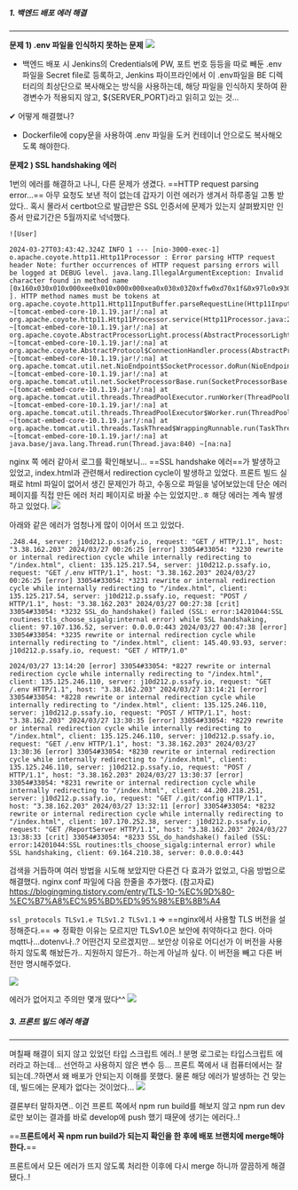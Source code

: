 ##### 1. 백엔드 배포 에러 해결
---
**문제 1) .env 파일을 인식하지 못하는 문제**
	![](https://i.imgur.com/m2zZXe9.png)
	
* 백엔드 배포 시 Jenkins의 Credentials에 PW, 포트 번호 등등을 따로 빼둔 .env 파일을 Secret file로 등록하고, Jenkins 파이프라인에서 이 .env파일을 BE 디렉터리의 최상단으로 복사해오는 방식을 사용하는데, 해당 파일을 인식하지 못하여 환경변수가 적용되지 않고, ${SERVER_PORT}라고 읽히고 있는 것...

✔ 어떻게 해결했나?
* Dockerfile에 copy문을 사용하여 .env 파일을 도커 컨테이너 안으로도 복사해오도록 해야한다.


**문제2 ) SSL handshaking 에러**

1번의 에러를 해결하고 나니, 다른 문제가 생겼다.
==HTTP request parsing error...==
아무 요청도 보낸 적이 없는데 갑자기 이런 에러가 생겨서 하루종일 고통 받았다..
혹시 몰라서 certbot으로 발급받은 SSL 인증서에 문제가 있는지 살펴봤지만 인증서 만료기간은 5월까지로 넉넉했다.

```
![User]

2024-03-27T03:43:42.324Z INFO 1 --- [nio-3000-exec-1] o.apache.coyote.http11.Http11Processor : Error parsing HTTP request header Note: further occurrences of HTTP request parsing errors will be logged at DEBUG level. java.lang.IllegalArgumentException: Invalid character found in method name [0x160x030x010x000xee0x010x000x000xea0x030x03Z0xffw0xd70x1f&0x97lo0x930xbb0xa20xb40x910xc10x8e0x92b0xad0x1f0xa10xea0x070xdf00x1f0xd2s;t0xf70x9e ]. HTTP method names must be tokens at org.apache.coyote.http11.Http11InputBuffer.parseRequestLine(Http11InputBuffer.java:407) ~[tomcat-embed-core-10.1.19.jar!/:na] at org.apache.coyote.http11.Http11Processor.service(Http11Processor.java:264) ~[tomcat-embed-core-10.1.19.jar!/:na] at org.apache.coyote.AbstractProcessorLight.process(AbstractProcessorLight.java:63) ~[tomcat-embed-core-10.1.19.jar!/:na] at org.apache.coyote.AbstractProtocol$ConnectionHandler.process(AbstractProtocol.java:896) ~[tomcat-embed-core-10.1.19.jar!/:na] at org.apache.tomcat.util.net.NioEndpoint$SocketProcessor.doRun(NioEndpoint.java:1744) ~[tomcat-embed-core-10.1.19.jar!/:na] at org.apache.tomcat.util.net.SocketProcessorBase.run(SocketProcessorBase.java:52) ~[tomcat-embed-core-10.1.19.jar!/:na] at org.apache.tomcat.util.threads.ThreadPoolExecutor.runWorker(ThreadPoolExecutor.java:1191) ~[tomcat-embed-core-10.1.19.jar!/:na] at org.apache.tomcat.util.threads.ThreadPoolExecutor$Worker.run(ThreadPoolExecutor.java:659) ~[tomcat-embed-core-10.1.19.jar!/:na] at org.apache.tomcat.util.threads.TaskThread$WrappingRunnable.run(TaskThread.java:63) ~[tomcat-embed-core-10.1.19.jar!/:na] at java.base/java.lang.Thread.run(Thread.java:840) ~[na:na]
```

nginx 쪽 에러 같아서 로그를 확인해보니...
==SSL handshake 에러==가 발생하고 있었고, index.html과 관련해서 redirection cycle이 발생하고 있었다. 프론트 빌드 실패로 html 파일이 없어서 생긴 문제인가 하고, 수동으로 파일을 넣어보았는데 단순 에러페이지를 직접 만든 에러 처리 페이지로 바꿀 수는 있었지만..ㅎ 해당 에러는 계속 발생하고 있었다.
![](https://i.imgur.com/gBuVjhi.png)

아래와 같은 에러가 엄청나게 많이 이어서 뜨고 있었다.
```
.248.44, server: j10d212.p.ssafy.io, request: "GET / HTTP/1.1", host: "3.38.162.203" 2024/03/27 00:26:25 [error] 33054#33054: *3230 rewrite or internal redirection cycle while internally redirecting to "/index.html", client: 135.125.217.54, server: j10d212.p.ssafy.io, request: "GET /.env HTTP/1.1", host: "3.38.162.203" 2024/03/27 00:26:25 [error] 33054#33054: *3231 rewrite or internal redirection cycle while internally redirecting to "/index.html", client: 135.125.217.54, server: j10d212.p.ssafy.io, request: "POST / HTTP/1.1", host: "3.38.162.203" 2024/03/27 00:27:38 [crit] 33054#33054: *3232 SSL_do_handshake() failed (SSL: error:14201044:SSL routines:tls_choose_sigalg:internal error) while SSL handshaking, client: 97.107.136.52, server: 0.0.0.0:443 2024/03/27 00:47:38 [error] 33054#33054: *3235 rewrite or internal redirection cycle while internally redirecting to "/index.html", client: 145.40.93.93, server: j10d212.p.ssafy.io, request: "GET / HTTP/1.0"
```

```
2024/03/27 13:14:20 [error] 33054#33054: *8227 rewrite or internal redirection cycle while internally redirecting to "/index.html", client: 135.125.246.110, server: j10d212.p.ssafy.io, request: "GET /.env HTTP/1.1", host: "3.38.162.203" 2024/03/27 13:14:21 [error] 33054#33054: *8228 rewrite or internal redirection cycle while internally redirecting to "/index.html", client: 135.125.246.110, server: j10d212.p.ssafy.io, request: "POST / HTTP/1.1", host: "3.38.162.203" 2024/03/27 13:30:35 [error] 33054#33054: *8229 rewrite or internal redirection cycle while internally redirecting to "/index.html", client: 135.125.246.110, server: j10d212.p.ssafy.io, request: "GET /.env HTTP/1.1", host: "3.38.162.203" 2024/03/27 13:30:36 [error] 33054#33054: *8230 rewrite or internal redirection cycle while internally redirecting to "/index.html", client: 135.125.246.110, server: j10d212.p.ssafy.io, request: "POST / HTTP/1.1", host: "3.38.162.203" 2024/03/27 13:30:37 [error] 33054#33054: *8231 rewrite or internal redirection cycle while internally redirecting to "/index.html", client: 44.200.218.251, server: j10d212.p.ssafy.io, request: "GET /.git/config HTTP/1.1", host: "3.38.162.203" 2024/03/27 13:32:11 [error] 33054#33054: *8232 rewrite or internal redirection cycle while internally redirecting to "/index.html", client: 107.170.252.38, server: j10d212.p.ssafy.io, request: "GET /ReportServer HTTP/1.1", host: "3.38.162.203" 2024/03/27 13:38:33 [crit] 33054#33054: *8233 SSL_do_handshake() failed (SSL: error:14201044:SSL routines:tls_choose_sigalg:internal error) while SSL handshaking, client: 69.164.210.38, server: 0.0.0.0:443
```

검색을 거듭하며 여러 방법을 시도해 보았지만 다른건 다 효과가 없었고, 다음 방법으로 해결했다.
nginx conf 파일에 다음 한줄을 추가했다.
(참고자료)
https://blogingming.tistory.com/entry/TLS-10-%EC%9D%80-%EC%B7%A8%EC%95%BD%ED%95%98%EB%8B%A4

`ssl_protocols TLSv1.e TLSv1.2 TLSv1.1`
⇒ ==nginx에서 사용할 TLS 버전을 설정해준다.==
⇒ 정확한 이유는 모르지만 TLSv1.0은 보안에 취약하다고 한다. 아마 mqtt나...dotenv나..? 어떤건지 모르겠지만... 보안상 이유로 어디선가 이 버전을 사용하지 않도록 해놨든가.. 지원하지 않든가.. 하는게 아닐까 싶다. 이 버전을 빼고 다른 버전만 명시해주었다.

![](https://i.imgur.com/MYLrXpq.png)


에러가 없어지고 주의만 몇개 떴다^^
![](https://i.imgur.com/7Ir0XBZ.png)





##### 3. 프론트 빌드 에러 해결
---
며칠째 해결이 되지 않고 있었던 타입 스크립트 에러..!
분명 로그로는 타입스크립트 에러라고 하는데...
선언하고 사용하지 않은 변수 등...
프론트 쪽에서 내 컴퓨터에서는 잘 되는데..?하면서 왜 배포가 안되는지 이해를 못했다.
물론 해당 에러가 발생하는 건 맞는데, 빌드에는 문제가 없다는 것이었다...
![](https://i.imgur.com/cWu95ht.png)


결론부터 말하자면..
이건 프론트 쪽에서 npm run build를 해보지 않고 npm run dev로만 보이는 결과를 바로 develop에 push 했기 때문에 생기는 에러다..!

==**프론트에서 꼭 npm run build가 되는지 확인을 한 후에 배포 브랜치에 merge해야 한다.**==


프론트에서 모든 에러가 뜨지 않도록 처리한 이후에 다시 merge 하니까 깔끔하게 해결됐다..!


